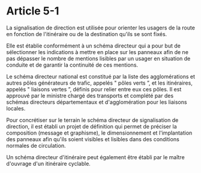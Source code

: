 # Article 5-1

La signalisation de direction est utilisée pour orienter les usagers de la route en fonction de l'itinéraire ou de la destination qu'ils se sont fixés.

Elle est établie conformément à un schéma directeur qui a pour but de sélectionner les indications à mettre en place sur les panneaux afin de ne pas dépasser le nombre de mentions lisibles par un usager en situation de conduite et de garantir la continuité de ces mentions.

Le schéma directeur national est constitué par la liste des agglomérations et autres pôles générateurs de trafic, appelés " pôles verts ”, et les itinéraires, appelés " liaisons vertes ”, définis pour relier entre eux ces pôles. Il est approuvé par le ministre chargé des transports et complété par des schémas directeurs départementaux et d'agglomération pour les liaisons locales.

Pour concrétiser sur le terrain le schéma directeur de signalisation de direction, il est établi un projet de définition qui permet de préciser la composition (message et graphisme), le dimensionnement et l'implantation des panneaux afin qu'ils soient visibles et lisibles dans des conditions normales de circulation.

Un schéma directeur d'itinéraire peut également être établi par le maître d'ouvrage d'un itinéraire cyclable.
